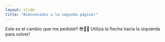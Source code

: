 ```yaml
---
layout: slide
title: "Bienvenidos a la segunda página!"
---
```

Este es el cambio que me pediste!! 😎🐱‍🚀
Utiliza la flecha hacia la izquierda para volver!
